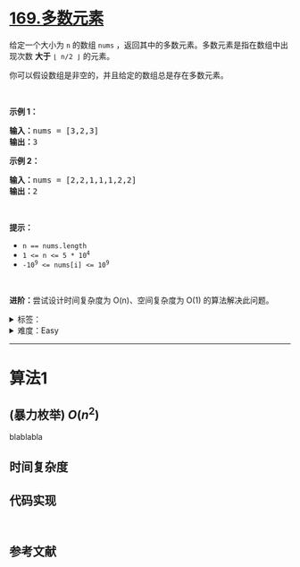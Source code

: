 # [169.多数元素](https://leetcode.cn/problems/majority-element/)

<p>给定一个大小为 <code>n</code><em> </em>的数组&nbsp;<code>nums</code> ，返回其中的多数元素。多数元素是指在数组中出现次数 <strong>大于</strong>&nbsp;<code>⌊ n/2 ⌋</code>&nbsp;的元素。</p>

<p>你可以假设数组是非空的，并且给定的数组总是存在多数元素。</p>

<p>&nbsp;</p>

<p><strong>示例&nbsp;1：</strong></p>

<pre>
<strong>输入：</strong>nums = [3,2,3]
<strong>输出：</strong>3</pre>

<p><strong>示例&nbsp;2：</strong></p>

<pre>
<strong>输入：</strong>nums = [2,2,1,1,1,2,2]
<strong>输出：</strong>2
</pre>

<p>&nbsp;</p>
<strong>提示：</strong>

<ul>
	<li><code>n == nums.length</code></li>
	<li><code>1 &lt;= n &lt;= 5 * 10<sup>4</sup></code></li>
	<li><code>-10<sup>9</sup> &lt;= nums[i] &lt;= 10<sup>9</sup></code></li>
</ul>

<p>&nbsp;</p>

<p><strong>进阶：</strong>尝试设计时间复杂度为 O(n)、空间复杂度为 O(1) 的算法解决此问题。</p>


<details>
<summary>标签：</summary>
['数组', '哈希表', '分治', '计数', '排序']
</details>

<details>
<summary>难度：Easy</summary>
喜欢：1513
</details>


----------

# 算法1

## (暴力枚举)  $O(n^2)$

blablabla

## 时间复杂度

## 代码实现

```java []

```

```cpp []

```

## 参考文献


